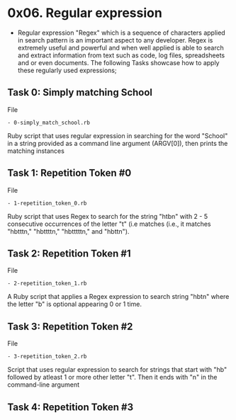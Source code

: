 # 0x06. Regular expression

- Regular expression "Regex" which is a sequence of characters applied in search pattern is an important aspect to any developer. Regex is extremely useful and powerful and when well applied is able to search and extract information from text such as code, log files, spreadsheets and or even documents. The following Tasks showcase how to apply these regularly used expressions;

## Task 0: Simply matching School

File

	- 0-simply_match_school.rb

Ruby script that uses regular expression in searching for the word "School" in a string provided as a command line argument (ARGV[0]), then prints the matching instances



## Task 1: Repetition Token #0

File

	- 1-repetition_token_0.rb

Ruby script that uses Regex to search for the string "htbn" with 2 - 5 consecutive occurrences of the letter "t" (i.e matches (i.e., it matches "hbtttn," "hbttttn," "hbtttttn," and "hbttn").



## Task 2: Repetition Token #1

File

	- 2-repetition_token_1.rb
A Ruby script that applies a Regex expression to search string "hbtn" where the letter "b" is optional appearing 0 or 1 time.



## Task 3: Repetition Token #2

File

	- 3-repetition_token_2.rb
Script that uses regular expression to search for strings that start with "hb" followed by atleast 1 or more other letter "t". Then it ends with "n" in the command-line argument



## Task 4: Repetition Token #3
